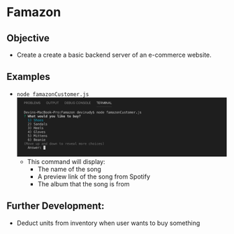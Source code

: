 # Famazon
## Objective
* Create a create a basic backend server of an e-commerce website. 
## Examples
* `node famazonCustomer.js`
    ![](./items.png)
    * This command will display:
        * The name of the song
        * A preview link of the song from Spotify
        * The album that the song is from
## Further Development:
* Deduct units from inventory when user wants to buy something